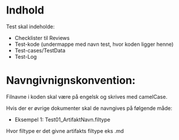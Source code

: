 # Indhold

Test skal indeholde:

- Checklister til Reviews
- Test-kode (undermappe med navn test, hvor koden ligger henne)
- Test-cases/TestData
- Test-Log

# Navngivnignskonvention:
 

Filnavne i koden skal være på engelsk og skrives med camelCase.

Hvis der er øvrige dokumenter skal de navngives på følgende måde:
- Eksempel 1: Test01_ArtifaktNavn.filtype

Hvor filtype er det givne artifakts filtype eks .md